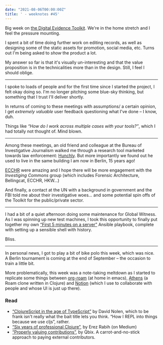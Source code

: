 ```yaml
---
date: "2021-08-06T00:00:00Z"
title: ' - weeknotes #45'
---
```

  
Big week on [the Digital Evidence Toolkit](https://digitalevidencetoolkit.org). We're in the home stretch and I feel the pressure mounting.

I spent a bit of time doing further work on editing records, as well as designing some of the static assets for promotion, social media, etc. Turns out I'm being asked to _show_ the product a lot.

My answer so far is that it's visually un-interesting and that the value proposition is in the technicalities more than in the design. Still, I feel I should oblige.

---

I spoke to loads of people and for the first time since I started the project, I felt okay doing so. I'm no longer pitching some blue-sky thinking, but something that I trust I'll deliver shortly.

In returns of coming to these meetings with assumptions/ a certain opinion, I get _extremely valuable_ user feedback questioning what I've done – I know, duh.

Things like _“How do I work across multiple cases with your tools?”_, which I had totally not thought of. Mind blown.

---

Among these meetings, an old friend and colleague at the Bureau of Investigative Journalism walked me through a research tool marketed towards law enforcement: [Hunchly](https://hunch.ly). But more importantly we found out he used to live in the same building I am now in Berlin, 15 years ago!

[ECCHR](https://www.ecchr.eu/en/) were amazing and I hope there will be more engagement with the _Investiging Commons_ group (which includes Forensic Architecture, Bellingcat, ECCHR, HKW...)

And finally, a contact at the UN with a background in government and the FBI told me about their investigative woes... and some potential spin offs of the Toolkit for the public/private sector.

---

I had a bit of a quiet afternoon doing some maintenance for Global Witness. As I was spinning up new test machines, I took this opportunity to finally put together my own [“First 5 minutes on a server”](https://aboutbryan.com/2013/03/03/my-first-5-minutes-on-a-server-or-essential-security-for-linux-servers/) Ansible playbook, complete with setting up a sensible shell with history.

Bliss.

---

In personal news, I got to play a bit of bike polo this week, which was nice. A Berlin tournament is coming at the end of September – the occasion to train a little bit.

More problematically, this week was a note-taking meltdown as I started to replicate some things between [org-roam](https://github.com/org-roam/org-roam) (at home in emacs), [Athens](https://github.com/athensresearch/athens) (a Roam clone written in Clojure) and [Notion](https://notion.so) (which I use to collaborate with people and whose UI is just up there).


### Read
- [“ClojureScript in the age of TypeScript”](https://www.youtube.com/watch?v=3HxVMGaiZbc) by David Nolen, which to be frank isn't really what the bait title lets you think. “How I REPL into things because we use cljs”, rather. 
- [“Six years of professional Clojure”](https://engineering.nanit.com/6-years-of-professional-clojure-2b61cb6c1983), by Erez Rabih (on Medium)
- [“Properly valuing contributions”](https://qbix.com/blog/2016/11/17/properly-valuing-contributions/), by Qbix. A carrot-and-no-stick approach to paying external contributors. 
